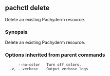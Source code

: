 ## pachctl delete

Delete an existing Pachyderm resource.

### Synopsis


Delete an existing Pachyderm resource.

### Options inherited from parent commands

```
      --no-color   Turn off colors.
  -v, --verbose    Output verbose logs
```

